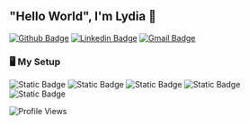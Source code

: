 ## "Hello World",  I'm Lydia 👋

[![Github Badge](http://img.shields.io/badge/-Github-black?style=flat-square&logo=github&link=https://github.com/Lylrg/)](https://github.com/Lylrg/) 
[![Linkedin Badge](https://img.shields.io/badge/-LinkedIn-blue?style=flat-square&logo=Linkedin&logoColor=white&link=https://www.linkedin.com/in/lylrg/)](https://www.linkedin.com/in/lylrg)
[![Gmail Badge](https://img.shields.io/badge/-Gmail-d14836?style=flat-square&logo=Gmail&logoColor=white&link=mailto:lydia.aa@hotmail.es)](mailto:lydia.aa@hotmail.es)

### 🖥️ My Setup
![Static Badge](https://img.shields.io/badge/macOS-555555?style=flat-square&logo=macOS)
![Static Badge](https://img.shields.io/badge/Terminal-555555?style=flat-square)
![Static Badge](https://img.shields.io/badge/VSCode-555555?style=flat-square)
![Static Badge](https://img.shields.io/badge/Spotify-555555?style=flat-square&logo=Spotify&logoColor=green)
![Static Badge](https://img.shields.io/badge/Colab-555555?style=flat-square&logo=Google%20colab&logoColor=yellow)

![Profile Views](https://visitor-badge.laobi.icu/badge?page_id=Lylrg)



<!--
**Lylrg/Lylrg** is a ✨ _special_ ✨ repository because its `README.md` (this file) appears on your GitHub profile.

Here are some ideas to get you started:

- 🔭 I’m currently working on ...
- 🌱 I’m currently learning ...
- 👯 I’m looking to collaborate on ...
- 🤔 I’m looking for help with ...
- 💬 Ask me about ...
- 📫 How to reach me: ...
- 😄 Pronouns: ...
- ⚡ Fun fact: ...
-->
